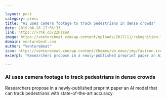 ```yaml
---

layout: post
category: press
title: "AI uses camera footage to track pedestrians in dense crowds"
date: 2019-06-26 17:56:33
link: https://vrhk.co/2ZPzsoA
image: https://venturebeat.com/wp-content/uploads/2017/11/rekognition-face-detection-3.jpg?w=1200&strip=all
domain: venturebeat.com
author: "VentureBeat"
icon: https://venturebeat.com/wp-content/themes/vb-news/img/favicon.ico
excerpt: "Researchers propose in a newly-published preprint paper an AI model that can track pedestrians with state-of-the-art accuracy."

---
```


### AI uses camera footage to track pedestrians in dense crowds

Researchers propose in a newly-published preprint paper an AI model that can track pedestrians with state-of-the-art accuracy.